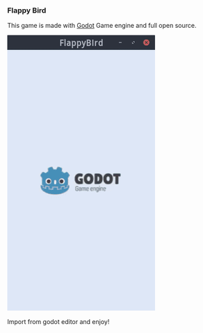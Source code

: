 ### Flappy Bird

This game is made with [Godot](http://www.godotengine.org/) Game engine and full open source.

![Screen record](ScreenRecord.gif)

Import from godot editor and enjoy!
